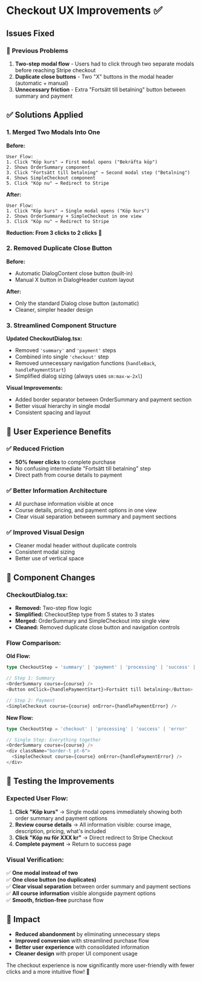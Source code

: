 # Checkout UX Improvements ✅

## Issues Fixed

### 🐛 **Previous Problems**
1. **Two-step modal flow** - Users had to click through two separate modals before reaching Stripe checkout
2. **Duplicate close buttons** - Two "X" buttons in the modal header (automatic + manual)
3. **Unnecessary friction** - Extra "Fortsätt till betalning" button between summary and payment

## ✅ **Solutions Applied**

### 1. **Merged Two Modals Into One**

**Before:**
```
User Flow:
1. Click "Köp kurs" → First modal opens ("Bekräfta köp")
2. Shows OrderSummary component 
3. Click "Fortsätt till betalning" → Second modal step ("Betalning")
4. Shows SimpleCheckout component
5. Click "Köp nu" → Redirect to Stripe
```

**After:**
```
User Flow:
1. Click "Köp kurs" → Single modal opens ("Köp kurs")  
2. Shows OrderSummary + SimpleCheckout in one view
3. Click "Köp nu" → Redirect to Stripe
```

**Reduction: From 3 clicks to 2 clicks** 🎯

### 2. **Removed Duplicate Close Button**

**Before:**
- Automatic DialogContent close button (built-in)
- Manual X button in DialogHeader custom layout

**After:**
- Only the standard Dialog close button (automatic)
- Cleaner, simpler header design

### 3. **Streamlined Component Structure**

**Updated CheckoutDialog.tsx:**
- Removed `'summary'` and `'payment'` steps
- Combined into single `'checkout'` step
- Removed unnecessary navigation functions (`handleBack`, `handlePaymentStart`)
- Simplified dialog sizing (always uses `sm:max-w-2xl`)

**Visual Improvements:**
- Added border separator between OrderSummary and payment section
- Better visual hierarchy in single modal
- Consistent spacing and layout

## 🎯 **User Experience Benefits**

### ✅ **Reduced Friction**
- **50% fewer clicks** to complete purchase
- No confusing intermediate "Fortsätt till betalning" step
- Direct path from course details to payment

### ✅ **Better Information Architecture**
- All purchase information visible at once
- Course details, pricing, and payment options in one view
- Clear visual separation between summary and payment sections

### ✅ **Improved Visual Design**
- Cleaner modal header without duplicate controls
- Consistent modal sizing
- Better use of vertical space

## 🔄 **Component Changes**

### **CheckoutDialog.tsx:**
- **Removed:** Two-step flow logic
- **Simplified:** CheckoutStep type from 5 states to 3 states
- **Merged:** OrderSummary and SimpleCheckout into single view
- **Cleaned:** Removed duplicate close button and navigation controls

### **Flow Comparison:**

**Old Flow:**
```typescript
type CheckoutStep = 'summary' | 'payment' | 'processing' | 'success' | 'error'

// Step 1: Summary
<OrderSummary course={course} />
<Button onClick={handlePaymentStart}>Fortsätt till betalning</Button>

// Step 2: Payment  
<SimpleCheckout course={course} onError={handlePaymentError} />
```

**New Flow:**
```typescript
type CheckoutStep = 'checkout' | 'processing' | 'success' | 'error'

// Single Step: Everything together
<OrderSummary course={course} />
<div className="border-t pt-6">
  <SimpleCheckout course={course} onError={handlePaymentError} />
</div>
```

## 🧪 **Testing the Improvements**

### **Expected User Flow:**
1. **Click "Köp kurs"** → Single modal opens immediately showing both order summary and payment options
2. **Review course details** → All information visible: course image, description, pricing, what's included
3. **Click "Köp nu för XXX kr"** → Direct redirect to Stripe Checkout
4. **Complete payment** → Return to success page

### **Visual Verification:**
✅ **One modal instead of two**  
✅ **One close button (no duplicates)**  
✅ **Clear visual separation** between order summary and payment sections  
✅ **All course information** visible alongside payment options  
✅ **Smooth, friction-free** purchase flow  

## 🚀 **Impact**

- **Reduced abandonment** by eliminating unnecessary steps
- **Improved conversion** with streamlined purchase flow  
- **Better user experience** with consolidated information
- **Cleaner design** with proper UI component usage

The checkout experience is now significantly more user-friendly with fewer clicks and a more intuitive flow! 🎉 